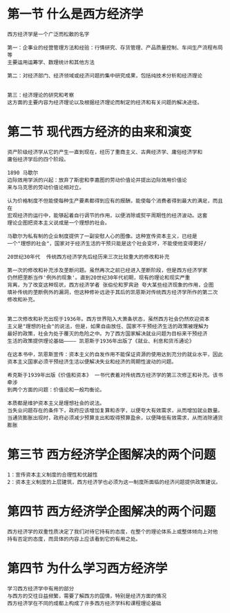 # 第一节 什么是西方经济学

    西方经济学是一个广泛而松散的名字
    
    第一：企事业的经营管理方法和经验：行情研究、存货管理、产品质量控制、车间生产流程布局等
    主要运用运筹学、数理统计和其他方法
    
    第二：对经济部门、经济领域或经济问题的集中研究成果，包括纯技术分析和经济理论

    
    第三：经济理论的研究和考察
    这方面的主要内容为经济理论以及根据经济理论而制定的经济和有关问题的解决途径。
    
    
# 第二节 现代西方经济的由来和演变

    资产阶级经济学从它的产生一直到现在，经历了重商主义、古典经济学、庸俗经济学和
    庸俗经济学后的四个阶段。
    
    1890 马歇尔 
    边际效用学派的兴起：放弃了斯密和李嘉图的劳动价值论并提出边际效用价值论
    来与马克思的劳动价值论相对立。
    
    认为价格制度不但能使每种生产要素都得到应有的报酬，能使每个消费者得到最大的满足，而且在
    宏观经济的运行中，能够起着自行调节的作用，以便消除或熨平周期性的经济波动。这套
    理论企图把资本主义说成是一个理想的社会。
    
    马歇尔为私有制的企业制度提供了一副安慰人心的图像。这种宣传资本主义，已经是
    一个"理想的社会"，国家对于经济生活的干预只能是这个社会变坏，不能使他变得更好/
    
    20世纪30年代  传统西方经济学先后经历来三次比较重大的修改和补充
    
    第一次的修改和补充涉及垄断问题。虽然再次之前已经进入垄断阶段，但是西方经济学家
    仍然把垄断当作'例外的现象'。直到20世纪30年代初期，现有的理论和现实严重
    背离，为了改变这种现状，西方经济学者 张伯伦和罗宾逊 夸大某些经济现象的作用，企图
    填补传统的垄断例外的漏洞，但这种修补远逊于其后的凯恩斯对传统西方经济学所作的第二次
    修改和补充。
    
    
    第二次修改和补充出现于1936年。西方世界陷入大萧条状态，虽然西方社会仍然欢迎资本
    主义是"理想的社会"的说法，但是，如果自由放任、国家不干预经济生活的政策被理解为
    最好的政策，社会为处于覆灭的危险之中。为了西方国家解决就业问题为目标来干预经济
    生活的政策提供理论基础———— 凯恩斯于1936年出版了《就业、利息和货币通论》
    
    在这本书中，凯恩斯宣传：资本主义的自发作用不能保证资源的使用达到充分的就业水平，因此
    资本主义国家必须干预经济生活以便解决失业和经济的周期性波动的问题。
    
    希克斯于1939年出版《价值和资本》 一书代表着对传统西方经济学的第三次修正和补充。该书牵涉
    到两个方面的问题：价值论和一般均衡论。
    
    本质都是维护资本主义是理想社会的说法。
    当失业问题存在的条件下，政府应该增加复算和赤字，以便夸大有效需求，从而增加就业数量。
    当通货膨胀出现时，政府必须减少预算支出和取得预算盈余，以便降低有效需求，从而消除通货膨胀
    
    
# 第三节 西方经济学企图解决的两个问题

    1：宣传资本主义制度的合理性和优越性
    2：资本主义制度的上层建筑，西方经济学也必须为这一制度所面临的经济问题提供政策建议。

    
# 第四节 西方经济学企图解决的两个问题    
    西方经济学的双重性质决定了我们对待它持有的态度，在整个的理论体系上或整体倾向上对他
    持有否定的态度，而具体的内容上应该看到它的有用之处。
    
    
# 第四节 为什么学习西方经济学

    学习西方经济学中有用的部分
    与西方的交往日益频繁，需要了解西方的国情，特别是经济方面的情况
    西方经济学在不同的成都上构成了许多西方经济学科和课程理论基础


